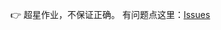 :point_right: 超星作业，不保证正确。
有问题点这里：[Issues](https://gitee.com/urleisure/data_-structure_-and_-algorithm-homework/issues)